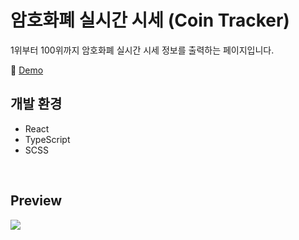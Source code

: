 # 암호화폐 실시간 시세 (Coin Tracker)

1위부터 100위까지 암호화폐 실시간 시세 정보를 출력하는 페이지입니다.

📎 [Demo](https://fromnowwon.github.io/coin/)


## 개발 환경
- React
- TypeScript
- SCSS

<br/>

## Preview

![](https://images.velog.io/images/nemo/post/83d012d5-b753-4503-aadd-b410747f405a/%E1%84%8B%E1%85%A1%E1%86%B7%E1%84%92%E1%85%A9%E1%84%92%E1%85%AA%E1%84%91%E1%85%A8-%E1%84%89%E1%85%B5%E1%86%AF%E1%84%89%E1%85%B5%E1%84%80%E1%85%A1%E1%86%AB-%E1%84%89%E1%85%B5%E1%84%89%E1%85%A6-react.jpg)
